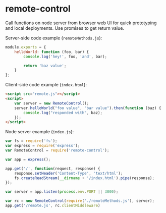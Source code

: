 # remote-control

Call functions on node server from browser web UI for quick prototyping and local deployments. Use promises to get return value.

Server-side code example (`remoteMethods.js`):

```js
module.exports = {
    helloWorld: function (foo, bar) {
        console.log('hey!', foo, 'and', bar);

        return 'baz value';
    }
};
```

Client-side code example (`index.html`):

```html
<script src="remote.js"></script>
<script>
    var server = new RemoteControl();
    server.helloWorld("foo value", "bar value").then(function (baz) {
        console.log("responded with", baz);
    });
</script>
```

Node server example (`index.js`):

```js
var fs = require('fs');
var express = require('express');
var RemoteControl = require('remote-control');

var app = express();

app.get('/', function(request, response) {
    response.setHeader('Content-Type', 'text/html');
    fs.createReadStream(__dirname + '/index.html').pipe(response);
});

var server = app.listen(process.env.PORT || 3000);

var rc = new RemoteControl(require('./remoteMethods.js'), server);
app.get('/remote.js', rc.clientMiddleware)
```
